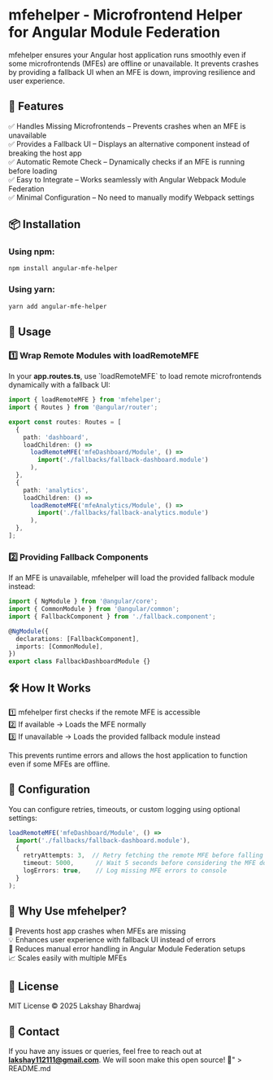 # mfehelper - Microfrontend Helper for Angular Module Federation

mfehelper ensures your Angular host application runs smoothly even if some microfrontends (MFEs) are offline or unavailable. It prevents crashes by providing a fallback UI when an MFE is down, improving resilience and user experience.

## 🚀 Features  
✅ Handles Missing Microfrontends – Prevents crashes when an MFE is unavailable  
✅ Provides a Fallback UI – Displays an alternative component instead of breaking the host app  
✅ Automatic Remote Check – Dynamically checks if an MFE is running before loading  
✅ Easy to Integrate – Works seamlessly with Angular Webpack Module Federation  
✅ Minimal Configuration – No need to manually modify Webpack settings  

## 📦 Installation  

### Using npm:  
```sh
npm install angular-mfe-helper
```

### Using yarn:  
```sh
yarn add angular-mfe-helper
```

## 🔧 Usage  

### 1️⃣ Wrap Remote Modules with loadRemoteMFE  
In your **app.routes.ts**, use \`loadRemoteMFE\` to load remote microfrontends dynamically with a fallback UI:  

```typescript
import { loadRemoteMFE } from 'mfehelper';
import { Routes } from '@angular/router';

export const routes: Routes = [
  {
    path: 'dashboard',
    loadChildren: () => 
      loadRemoteMFE('mfeDashboard/Module', () => 
        import('./fallbacks/fallback-dashboard.module')
      ),
  },
  {
    path: 'analytics',
    loadChildren: () => 
      loadRemoteMFE('mfeAnalytics/Module', () => 
        import('./fallbacks/fallback-analytics.module')
      ),
  },
];
```

### 2️⃣ Providing Fallback Components  
If an MFE is unavailable, mfehelper will load the provided fallback module instead:

```typescript
import { NgModule } from '@angular/core';
import { CommonModule } from '@angular/common';
import { FallbackComponent } from './fallback.component';

@NgModule({
  declarations: [FallbackComponent],
  imports: [CommonModule],
})
export class FallbackDashboardModule {}
```

## 🛠 How It Works  
1️⃣ mfehelper first checks if the remote MFE is accessible  
2️⃣ If available → Loads the MFE normally  
3️⃣ If unavailable → Loads the provided fallback module instead  

This prevents runtime errors and allows the host application to function even if some MFEs are offline.  

## 📌 Configuration  
You can configure retries, timeouts, or custom logging using optional settings:  

```typescript
loadRemoteMFE('mfeDashboard/Module', () => 
  import('./fallbacks/fallback-dashboard.module'), 
  {
    retryAttempts: 3,  // Retry fetching the remote MFE before falling back
    timeout: 5000,      // Wait 5 seconds before considering the MFE down
    logErrors: true,    // Log missing MFE errors to console
  }
);
```

## 🎯 Why Use mfehelper?  
🚀 Prevents host app crashes when MFEs are missing  
💡 Enhances user experience with fallback UI instead of errors  
🔧 Reduces manual error handling in Angular Module Federation setups  
📈 Scales easily with multiple MFEs  

## 📄 License  
MIT License © 2025 Lakshay Bhardwaj  

## 📢 Contact  
If you have any issues or queries, feel free to reach out at **lakshay112111@gmail.com**. We will soon make this open source! 🚀" > README.md
